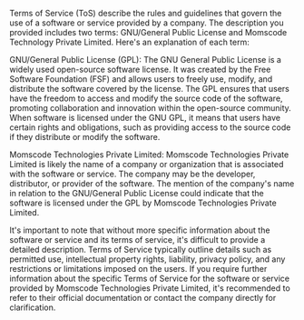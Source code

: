 Terms of Service (ToS) describe the rules and guidelines that govern the use of a software or service provided by a company. The description you provided includes two terms: GNU/General Public License and Momscode Technology Private Limited. Here's an explanation of each term:

GNU/General Public License (GPL):
The GNU General Public License is a widely used open-source software license. It was created by the Free Software Foundation (FSF) and allows users to freely use, modify, and distribute the software covered by the license. The GPL ensures that users have the freedom to access and modify the source code of the software, promoting collaboration and innovation within the open-source community. When software is licensed under the GNU GPL, it means that users have certain rights and obligations, such as providing access to the source code if they distribute or modify the software.

Momscode Technologies Private Limited:
Momscode Technologies Private Limited is likely the name of a company or organization that is associated with the software or service. The company may be the developer, distributor, or provider of the software. The mention of the company's name in relation to the GNU/General Public License could indicate that the software is licensed under the GPL by Momscode Technologies Private Limited.

It's important to note that without more specific information about the software or service and its terms of service, it's difficult to provide a detailed description. Terms of Service typically outline details such as permitted use, intellectual property rights, liability, privacy policy, and any restrictions or limitations imposed on the users. If you require further information about the specific Terms of Service for the software or service provided by Momscode Technologies Private Limited, it's recommended to refer to their official documentation or contact the company directly for clarification.
